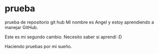 # prueba
prueba de repositorio git hub
Mi nombre es Angel y estoy aprendiendo a manejar GitHub.

Este es mi segundo cambio. Necesito saber si aprendí :D

Haciendo pruebas por mi sueño.
